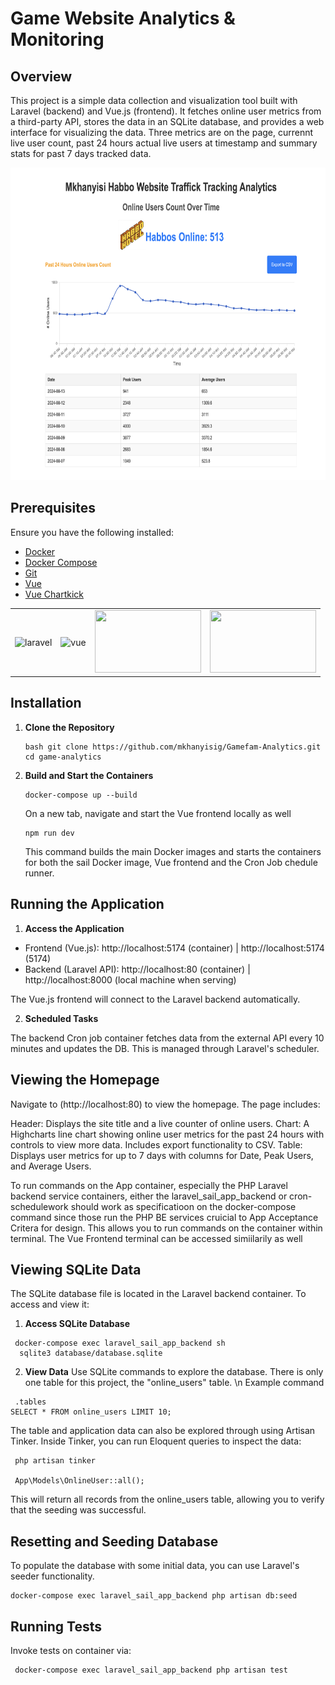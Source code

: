# Game Website Analytics & Monitoring

## Overview

This project is a simple data collection and visualization tool built with Laravel (backend) and Vue.js (frontend). It fetches online user metrics from a third-party API, stores the data in an SQLite database, and provides a web interface for visualizing the data. Three metrics are on the page, currennt live user count, past 24 hours actual live users at timestamp and summary stats for past 7 days tracked data.

<img src="./homepage.png" alt="Homepage Screenshot"  height="500">

## Prerequisites

Ensure you have the following installed:

- [Docker](https://docs.docker.com/get-docker/)
- [Docker Compose](https://docs.docker.com/compose/install/)
- [Git](https://git-scm.com/book/en/v2/Getting-Started-Installing-Git)
- [Vue](https://vuejs.org/guide/quick-start)
- [Vue Chartkick](https://chartkick.com/vue)

<table>
  <tr>
    <td><img src="https://picperf.io/https://laravelnews.s3.amazonaws.com/images/laravel-featured.png" alt="laravel" height="100" width="170"></td>
    <td><img src="https://miro.medium.com/v2/resize:fit:500/1*CPDIH8BWrGipHRJ6o6E2Vw.png" alt="vue" height="100" width="170"></td>
    <td><img src="https://blog.codewithdan.com/wp-content/uploads/2023/06/Docker-Logo.png" height="100" width="170"></td>
    <td> <img src="https://miro.medium.com/v2/resize:fit:1200/1*fMPUMki182HzyVZvo_awDw.png" height="100" width="170"></td>
  </tr>
</table>

## Installation

1. **Clone the Repository**

   ```
   bash git clone https://github.com/mkhanyisig/Gamefam-Analytics.git
   cd game-analytics
   ```

2. **Build and Start the Containers**

   ```
   docker-compose up --build
   ```

   On a new tab, navigate and start the Vue frontend locally as well

   ```
   npm run dev
   ```

   This command builds the main Docker images and starts the containers for both the sail Docker image, Vue frontend and the Cron Job chedule runner.

## Running the Application

1. **Access the Application**

- Frontend (Vue.js): http://localhost:5174 (container) | http://localhost:5174 (5174)
- Backend (Laravel API): http://localhost:80 (container) | http://localhost:8000 (local machine when serving)

The Vue.js frontend will connect to the Laravel backend automatically.

2. **Scheduled Tasks**

The backend Cron job container fetches data from the external API every 10 minutes and updates the DB. This is managed through Laravel's scheduler.

## Viewing the Homepage

Navigate to (http://localhost:80) to view the homepage. The page includes:

Header: Displays the site title and a live counter of online users.
Chart: A Highcharts line chart showing online user metrics for the past 24 hours with controls to view more data. Includes export functionality to CSV.
Table: Displays user metrics for up to 7 days with columns for Date, Peak Users, and Average Users.

To run commands on the App container, especially the PHP Laravel backend service containers, either the laravel_sail_app_backend or cron-schedulework should work as specificatioon on the docker-compose command since those run the PHP BE services cruicial to App Acceptance Critera for design. This allows you to run commands on the container within terminal. The Vue Frontend terminal can be accessed simiilarily as well

## Viewing SQLite Data

The SQLite database file is located in the Laravel backend container. To access and view it:

1. **Access SQLite Database**

```
 docker-compose exec laravel_sail_app_backend sh
  sqlite3 database/database.sqlite
```

2. **View Data**
   Use SQLite commands to explore the database. There is only one table for this project, the "online_users" table. \n
   Example command

```
 .tables
SELECT * FROM online_users LIMIT 10;
```

The table and application data can also be explored through using Artisan Tinker. Inside Tinker, you can run Eloquent queries to inspect the data:

```
 php artisan tinker

 App\Models\OnlineUser::all();
```

This will return all records from the online_users table, allowing you to verify that the seeding was successful.

## Resetting and Seeding Database

To populate the database with some initial data, you can use Laravel's seeder functionality.

```
docker-compose exec laravel_sail_app_backend php artisan db:seed
```

## Running Tests

Invoke tests on container via:

```
 docker-compose exec laravel_sail_app_backend php artisan test
```
